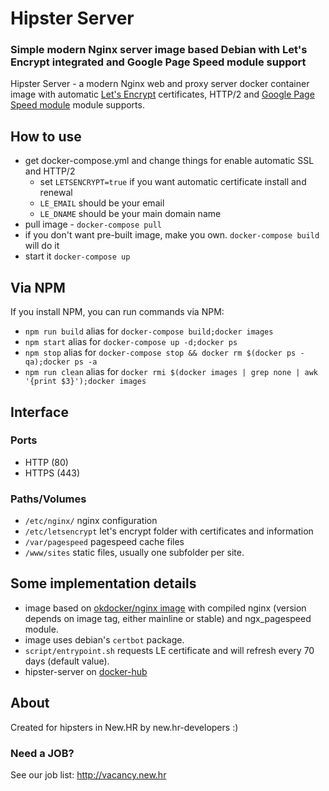 # Hipster Server

### Simple modern Nginx server image based Debian with Let's Encrypt integrated and Google Page Speed module support

Hipster Server - a modern Nginx web and proxy server docker container image with automatic [Let's Encrypt](https://letsencrypt.org) certificates, HTTP/2 and [Google Page Speed module](https://developers.google.com/speed/pagespeed/module/) module supports.

## How to use

- get docker-compose.yml and change things for enable automatic SSL and HTTP/2
    - set `LETSENCRYPT=true` if you want automatic certificate install and renewal
    - `LE_EMAIL` should be your email
    - `LE_DNAME` should be your main domain name
- pull image - `docker-compose pull`
- if you don't want pre-built image, make you own. `docker-compose build` will do it
- start it `docker-compose up`

## Via NPM

If you install NPM, you can run commands via NPM:

- `npm run build` alias for `docker-compose build;docker images`
- `npm start` alias for `docker-compose up -d;docker ps`
- `npm stop` alias for `docker-compose stop && docker rm $(docker ps -qa);docker ps -a`
- `npm run clean` alias for `docker rmi $(docker images | grep none | awk '{print $3}');docker images`

## Interface

### Ports

- HTTP (80)
- HTTPS (443)

### Paths/Volumes

- `/etc/nginx/` nginx configuration
- `/etc/letsencrypt` let's encrypt folder with certificates and information
- `/var/pagespeed` pagespeed cache files
- `/www/sites` static files, usually one subfolder per site.


## Some implementation details

- image based on [okdocker/nginx image](https://okdocker.github.io/nginx.html) with compiled nginx (version depends on image tag, either mainline or stable)
and ngx_pagespeed module.
- image uses debian's `certbot` package.
- `script/entrypoint.sh` requests LE certificate and will refresh every 70 days (default value).
- hipster-server on [docker-hub](https://hub.docker.com/r/newhr/hipster-server/)


## About
Created for hipsters in New.HR by new.hr-developers :)

### Need a JOB?
See our job list: http://vacancy.new.hr
